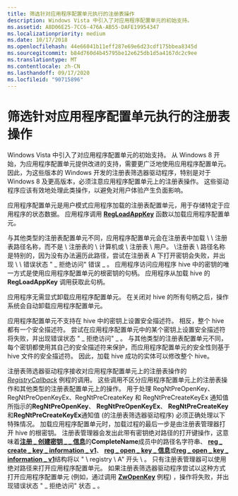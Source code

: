 ```yaml
---
title: 筛选针对应用程序配置单元执行的注册表操作
description: Windows Vista 中引入了对应用程序配置单元的初始支持。
ms.assetid: A8D06E25-7CC6-476A-AB55-DAFE19954347
ms.localizationpriority: medium
ms.date: 10/17/2018
ms.openlocfilehash: 44e66041b11eff287e69e6d23cdf175bbea8345d
ms.sourcegitcommit: b84d760d4b45795be12e625db1d5a4167dc2c9ee
ms.translationtype: MT
ms.contentlocale: zh-CN
ms.lasthandoff: 09/17/2020
ms.locfileid: "90715896"
---
```

# <a name="filtering-registry-operations-on-application-hives"></a>筛选针对应用程序配置单元执行的注册表操作


Windows Vista 中引入了对应用程序配置单元的初始支持。 从 Windows 8 开始，为应用程序配置单元提供改进的支持，需要更广泛地使用应用程序配置单元。 因此，为这些版本的 Windows 开发的注册表筛选器驱动程序，特别是对于 Windows 8 及更高版本，必须注意应用程序配置单元上的注册表操作。 这些驱动程序应该有效地处理此类操作，以避免对用户体验产生负面影响。

应用程序配置单元是用户模式应用程序加载的注册表配置单元，用于存储特定于应用程序的状态数据。 应用程序调用 [**RegLoadAppKey**](/windows/win32/api/winreg/nf-winreg-regloadappkeya) 函数以加载应用程序配置单元。

与其他类型的注册表配置单元不同，应用程序配置单元会在注册表中加载 \\ \\ 注册表路径名称，而不是 \\ 注册表的 \\ 计算机或 \\ 注册表 \\ 用户。 \\注册表 \\ 路径名称是特别的，因为没有办法遍历此路径，尝试在注册表 A 下打开密钥会失败，并出现 \\ \\ 错误状态 " \_ 拒绝访问" 错误 \_ 。 应用程序访问应用程序 hive 中的密钥的唯一方式是使用应用程序配置单元的根密钥的句柄。 应用程序从加载 hive 的 **RegLoadAppKey** 调用获取此句柄。

应用程序无需显式卸载应用程序配置单元。 在关闭对 hive 的所有句柄之后，操作系统会自动卸载应用程序配置单元。

应用程序配置单元不支持在 hive 中的密钥上设置安全描述符。 相反，整个 hive 都有一个安全描述符。 尝试在应用程序配置单元中的某个密钥上设置安全描述符将失败，并出现错误状态 " \_ 拒绝访问" \_ 。 与其他类型的注册表配置单元不同，每个密钥都使用其自己的安全描述符来保护，而应用程序配置单元的安全性则基于 hive 文件的安全描述符。 因此，加载 hive 成功的实体可以修改整个 hive。

注册表筛选器驱动程序接收对应用程序配置单元上的注册表操作的 [*RegistryCallback*](/windows-hardware/drivers/ddi/wdm/nc-wdm-ex_callback_function) 例程的调用。 这些调用不区分应用程序配置单元上的注册表操作和其他类型的注册表配置单元上的操作。 用于处理 RegNtPreOpenKey、RegNtPreOpenKeyEx、RegNtPreCreateKey 和 RegNtPreCreateKeyEx 通知值所指示的**RegNtPreOpenKey**、 **RegNtPreOpenKeyEx**、 **RegNtPreCreateKey**和**RegNtPreCreateKeyEx**通知值 (的注册表筛选器驱动程序) 必须正确处理以下特殊情况。 加载应用程序配置单元时，加载过程的最后一步是由注册表管理器打开 hive 的根密钥。 注册表管理器会发出此带有密钥绝对路径的打开键操作，这意味着[**注册 \_ 创建密钥 \_ \_ 信息**](/windows-hardware/drivers/ddi/wdm/ns-wdm-_reg_create_key_information)的**CompleteName**成员中的路径名字符串、 [**reg \_ create \_ key \_ information \_ v1**](/windows-hardware/drivers/ddi/wdm/ns-wdm-_reg_create_key_information_v1)、 [**reg \_ open \_ key \_ 信息**](https://msdn.microsoft.com/library/windows/hardware/ff560957)或[**reg \_ open \_ key \_ information \_ v1**](https://msdn.microsoft.com/library/windows/hardware/ff560959)结构将以 " \\ registry \\ A" 开头 \\ 。 只有注册表管理器可以使用绝对路径来打开应用程序配置单元。 如果注册表筛选器驱动程序尝试以这种方式打开应用程序配置单元 (例如，通过调用 [**ZwOpenKey**](/windows-hardware/drivers/ddi/wdm/nf-wdm-zwopenkey) 例程) ，操作将失败，并出现错误状态 " \_ 拒绝访问" 状态 \_ 。

 

